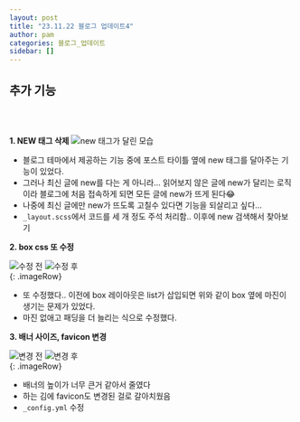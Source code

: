 ```yaml
---
layout: post
title: "23.11.22 블로그 업데이트4"
author: pam
categories: 블로그_업데이트
sidebar: []
---
```




## 추가 기능

<br/>
<br/>

**1. NEW 태그 삭제**
<img alt="new 태그가 달린 모습" src="https://github.com/lcqff/lcqff.github.io/assets/71930280/e59336ed-5fd5-4f78-806e-eed94d509918">

- 블로그 테마에서 제공하는 기능 중에 포스트 타이틀 옆에 new 태그를 달아주는 기능이 있었다.
- 그러나 최신 글에 new를 다는 게 아니라... 읽어보지 않은 글에 new가 달리는 로직이라 블로그에 처음 접속하게 되면 모든 글에 new가 뜨게 된다😂
- 나중에 최신 글에만 new가 뜨도록 고칠수 있다면 기능을 되살리고 싶다...
- `_layout.scss`에서 코드를 세 개 정도 주석 처리함.. 이후에 new 검색해서 찾아보기

**2. box css 또 수정**
<div>
    <img alt="수정 전" src="https://github.com/lcqff/lcqff.github.io/assets/71930280/77a9345f-cb1f-4241-bb7f-3544e156893f">
    <img alt="수정 후" src="https://github.com/lcqff/lcqff.github.io/assets/71930280/a64315db-a8c5-4e30-bdc0-617f87bfdb19">
</div>
{: .imageRow}

- 또 수정했다.. 이전에 box 레이아웃은 list가 삽입되면 위와 같이 box 옆에 마진이 생기는 문제가 있었다.
- 마진 없애고 패딩을 더 늘리는 식으로 수정했다.


**3. 배너 사이즈, favicon 변경**
<div>
    <img alt="변경 전" src="https://github.com/lcqff/lcqff.github.io/assets/71930280/e9b752b7-3bac-46d3-9dce-c93bd4d68201">
    <img alt="변경 후" src="https://github.com/lcqff/lcqff.github.io/assets/71930280/e24e6a2d-2402-4244-98b6-f719969d7682">
</div>
{: .imageRow}

- 배너의 높이가 너무 큰거 같아서 줄였다  
- 하는 김에 favicon도 변경된 걸로 갈아치웠음  
- `_config.yml` 수정